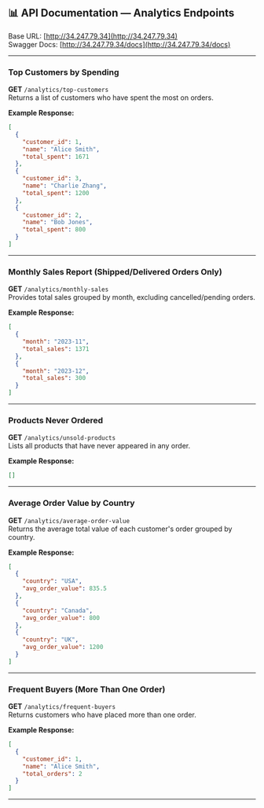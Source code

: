 ## 📊 API Documentation — Analytics Endpoints

Base URL: [http://34.247.79.34](http://34.247.79.34)  
Swagger Docs: [http://34.247.79.34/docs](http://34.247.79.34/docs)

---

### Top Customers by Spending
**GET** `/analytics/top-customers`  
Returns a list of customers who have spent the most on orders.

**Example Response:**
```json
[
  {
    "customer_id": 1,
    "name": "Alice Smith",
    "total_spent": 1671
  },
  {
    "customer_id": 3,
    "name": "Charlie Zhang",
    "total_spent": 1200
  },
  {
    "customer_id": 2,
    "name": "Bob Jones",
    "total_spent": 800
  }
]
```

---

### Monthly Sales Report (Shipped/Delivered Orders Only)
**GET** `/analytics/monthly-sales`  
Provides total sales grouped by month, excluding cancelled/pending orders.

**Example Response:**
```json
[
  {
    "month": "2023-11",
    "total_sales": 1371
  },
  {
    "month": "2023-12",
    "total_sales": 300
  }
]
```
---

### Products Never Ordered
**GET** `/analytics/unsold-products`  
Lists all products that have never appeared in any order.

**Example Response:**
```json
[]
```

---

### Average Order Value by Country
**GET** `/analytics/average-order-value`  
Returns the average total value of each customer's order grouped by country.

**Example Response:**
```json
[
  {
    "country": "USA",
    "avg_order_value": 835.5
  },
  {
    "country": "Canada",
    "avg_order_value": 800
  },
  {
    "country": "UK",
    "avg_order_value": 1200
  }
]
```

---

### Frequent Buyers (More Than One Order)
**GET** `/analytics/frequent-buyers`  
Returns customers who have placed more than one order.

**Example Response:**
```json
[
  {
    "customer_id": 1,
    "name": "Alice Smith",
    "total_orders": 2
  }
]
```

---
